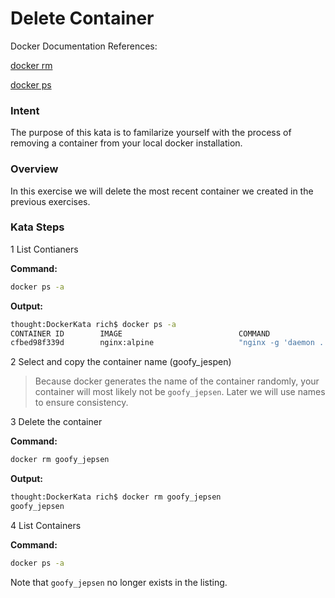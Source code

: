 # Delete Container

Docker Documentation References:

[docker rm](https://docs.docker.com/engine/reference/commandline/rm/)

[docker ps](https://docs.docker.com/engine/reference/commandline/ps/)

### Intent

The purpose of this kata is to familarize yourself with the process of removing a container from your local docker installation.

### Overview

In this exercise we will delete the most recent container we created in the previous exercises.

### Kata Steps

1 List Contianers

**Command:**

```bash
docker ps -a
```

**Output:**

```bash
thought:DockerKata rich$ docker ps -a
CONTAINER ID        IMAGE                          COMMAND                  CREATED             STATUS                      PORTS               NAMES
cfbed98f339d        nginx:alpine                   "nginx -g 'daemon ..."   5 minutes ago       Exited (0) 5 minutes ago                        goofy_jepsen
```

2 Select and copy the container name (goofy_jespen)

> Because docker generates the name of the container randomly, your container will most likely not be `goofy_jepsen`. Later we will use names to ensure consistency.

3 Delete the container

**Command:**

```bash
docker rm goofy_jepsen
```

**Output:**

```bash
thought:DockerKata rich$ docker rm goofy_jepsen
goofy_jepsen
```

4 List Containers

**Command:**

```bash
docker ps -a
```

Note that `goofy_jepsen` no longer exists in the listing.

